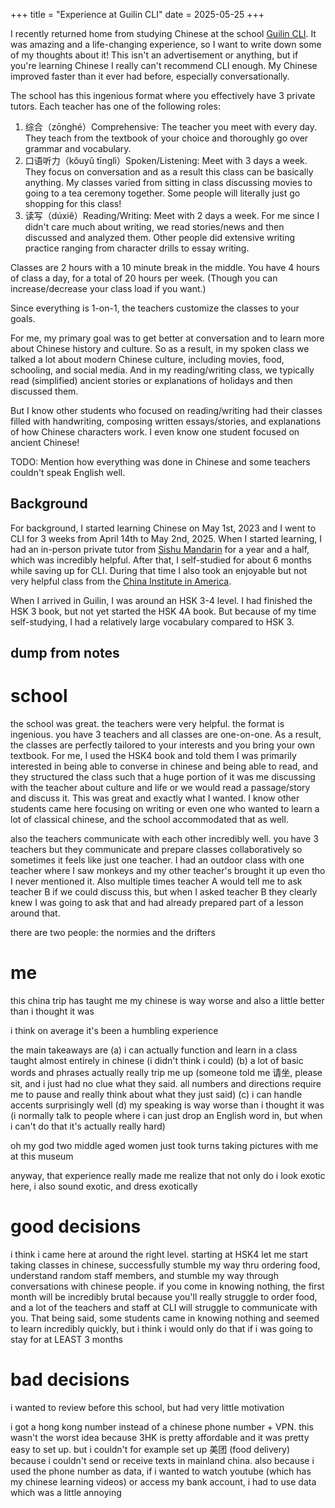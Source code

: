 +++
title = "Experience at Guilin CLI"
date = 2025-05-25
+++

I recently returned home from studying Chinese at the school [Guilin
CLI](https://studycli.org/). It was amazing and a life-changing experience, so
I want to write down some of my thoughts about it! This isn't an advertisement
or anything, but if you're learning Chinese I really can't recommend CLI
enough. My Chinese improved faster than it ever had before, especially
conversationally.

The school has this ingenious format where you effectively have 3 private
tutors. Each teacher has one of the following roles:
1. 综合（zōnghé）Comprehensive: The teacher you meet with every day. They
   teach from the textbook of your choice and thoroughly go over grammar and
   vocabulary.
2. 口语听力（kǒuyǔ tīnglì）Spoken/Listening: Meet with 3 days a week. They
   focus on conversation and as a result this class can be basically anything.
   My classes varied from sitting in class discussing movies to going to a tea
   ceremony together. Some people will literally just go shopping for this
   class!
3. 读写（dúxiě）Reading/Writing: Meet with 2 days a week. For me since I didn't
   care much about writing, we read stories/news and then discussed and
   analyzed them. Other people did extensive writing practice ranging from
   character drills to essay writing.

Classes are 2 hours with a 10 minute break in the middle. You have 4 hours of
class a day, for a total of 20 hours per week. (Though you can
increase/decrease your class load if you want.)

Since everything is 1-on-1, the teachers customize the classes to your goals.

For me, my primary goal was to get better at conversation and to learn more
about Chinese history and culture. So as a result, in my spoken class we talked
a lot about modern Chinese culture, including movies, food, schooling, and
social media. And in my reading/writing class, we typically read (simplified)
ancient stories or explanations of holidays and then discussed them.

But I know other students who focused on reading/writing had their classes
filled with handwriting, composing written essays/stories, and explanations of
how Chinese characters work. I even know one student focused on ancient
Chinese!

TODO: Mention how everything was done in Chinese and some teachers couldn't
speak English well.

## Background

For background, I started learning Chinese on May 1st, 2023 and I went to CLI
for 3 weeks from April 14th to May 2nd, 2025. When I started learning, I had an
in-person private tutor from [Sishu Mandarin](https://sishumandarin.com/) for a
year and a half, which was incredibly helpful. After that, I self-studied for
about 6 months while saving up for CLI. During that time I also took an
enjoyable but not very helpful class from the [China Institute in
America](https://chinainstitute.org/).

When I arrived in Guilin, I was around an HSK 3-4 level. I had finished the HSK
3 book, but not yet started the HSK 4A book. But because of my time
self-studying, I had a relatively large vocabulary compared to HSK 3.

## dump from notes

# school
the school was great. the teachers were very helpful. the format is ingenious. you have 3 teachers and all classes are one-on-one. As a result, the classes are perfectly tailored to your interests and you bring your own textbook. For me, I used the HSK4 book and told them I was primarily interested in being able to converse in chinese and being able to read, and they structured the class such that a huge portion of it was me discussing with the teacher about culture and life or we would read a passage/story and discuss it. This was great and exactly what I wanted. I know other students came here focusing on writing or even one who wanted to learn a lot of classical chinese, and the school accommodated that as well.

also the teachers communicate with each other incredibly well. you have 3 teachers but they communicate and prepare classes collaboratively so sometimes it feels like just one teacher. I had an outdoor class with one teacher where I saw monkeys and my other teacher's brought it up even tho I never mentioned it. Also multiple times teacher A would tell me to ask teacher B if we could discuss this, but when I asked teacher B they clearly knew I was going to ask that and had already prepared part of a lesson around that.

there are two people: the normies and the drifters

# me

this china trip has taught me my chinese is way worse and also a little better than i thought it was

i think on average it's been a humbling experience

the main takeaways are
(a) i can actually function and learn in a class taught almost entirely in chinese (i didn't think i could)
(b) a lot of basic words and phrases actually really trip me up (someone told me 请坐, please sit, and i just had no clue what they said. all numbers and directions require me to pause and really think about what they just said)
(c) i can handle accents surprisingly well
(d) my speaking is way worse than i thought it was (i normally talk to people where i can just drop an English word in, but when i can't do that it's actually really hard)

oh my god two middle aged women just took turns taking pictures with me at this museum

anyway, that experience really made me realize that not only do i look exotic here, i also sound exotic, and dress exotically

# good decisions

i think i came here at around the right level. starting at HSK4 let me start taking classes in chinese, successfully stumble my way thru ordering food, understand random staff members, and stumble my way through conversations with chinese people. if you come in knowing nothing, the first month will be incredibly brutal because you'll really struggle to order food, and a lot of the teachers and staff at CLI will struggle to communicate with you. That being said, some students came in knowing nothing and seemed to learn incredibly quickly, but i think i would only do that if i was going to stay for at LEAST 3 months

# bad decisions

i wanted to review before this school, but had very little motivation 

i got a hong kong number instead of a chinese phone number + VPN. this wasn't the worst idea because 3HK is pretty affordable and it was pretty easy to set up. but i couldn't for example set up 美团 (food delivery) because i couldn't send or receive texts in mainland china. also because i used the phone number as data, if i wanted to watch youtube (which has my chinese learning videos) or access my bank account, i had to use data which was a little annoying


